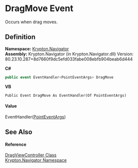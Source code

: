 # DragMove Event


Occurs when drag moves.



## Definition
**Namespace:** <a href="a21ac074-d119-3dc6-bd1c-d3a12c0128bc.md">Krypton.Navigator</a>  
**Assembly:** Krypton.Navigator (in Krypton.Navigator.dll) Version: 80.23.10.287+8d7660f9dc5efd033fabe008ebfb904beab6d444

**C#**
``` C#
public event EventHandler<PointEventArgs> DragMove
```
**VB**
``` VB
Public Event DragMove As EventHandler(Of PointEventArgs)
```



#### Value
EventHandler(<a href="9220c8d1-040e-c3dd-cd01-2376321bfed1.md">PointEventArgs</a>)

## See Also


#### Reference
<a href="4c79fefd-c14e-b4de-83fa-875e4578a143.md">DragViewController Class</a>  
<a href="a21ac074-d119-3dc6-bd1c-d3a12c0128bc.md">Krypton.Navigator Namespace</a>  
